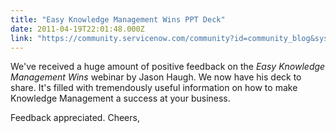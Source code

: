 ```yaml
---
title: "Easy Knowledge Management Wins PPT Deck"
date: 2011-04-19T22:01:48.000Z
link: "https://community.servicenow.com/community?id=community_blog&sys_id=dbdc6a65dbd0dbc01dcaf3231f9619ef"
---
```

<p>We've received a huge amount of positive feedback on the <em>Easy Knowledge Management Wins</em> webinar by Jason Haugh. We now have his deck to share. It's filled with tremendously useful information on how to make Knowledge Management a success at your business.</p><p></p><p>Feedback appreciated. Cheers,</p>